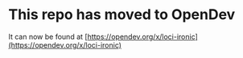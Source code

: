 # This repo has moved to OpenDev

It can now be found at [https://opendev.org/x/loci-ironic](https://opendev.org/x/loci-ironic)
